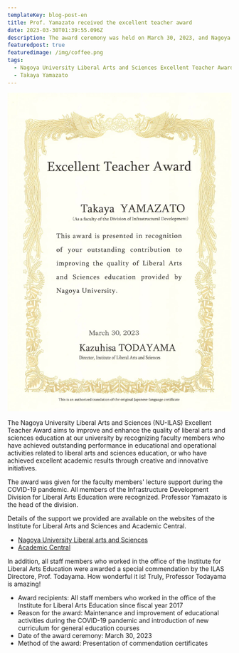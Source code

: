 ```yaml
---
templateKey: blog-post-en
title: Prof. Yamazato received the excellent teacher award
date: 2023-03-30T01:39:55.096Z
description: The award ceremony was held on March 30, 2023, and Nagoya University Liberal Arts and Sciences Director, Prof. Todayama, presented the award certificate.
featuredpost: true
featuredimage: /img/coffee.png
tags:
  - Nagoya University Liberal Arts and Sciences Excellent Teacher Award
  - Takaya Yamazato
---
```


![Certificate](./20230330_2022-Excellent-Teacher-Award.webp)

The Nagoya University Liberal Arts and Sciences (NU-ILAS) Excellent Teacher Award aims to improve and enhance the quality of liberal arts and sciences education at our university by recognizing faculty members who have achieved outstanding performance in educational and operational activities related to liberal arts and sciences education, or who have achieved excellent academic results through creative and innovative initiatives.

The award was given for the faculty members' lecture support during the COVID-19 pandemic.
All members of the Infrastructure Development Division for Liberal Arts Education were recognized.
Professor Yamazato is the head of the division.

Details of the support we provided are available on the websites of the Institute for Liberal Arts and Sciences and Academic Central.

- [Nagoya University Liberal arts and Sciences](https://www.ilas.nagoya-u.ac.jp/en/covid-19.html)
- [Academic Central](https://ac.thers.ac.jp/tags/online-lecture/)

In addition, all staff members who worked in the office of the Institute for Liberal Arts Education were awarded a special commendation by the ILAS Directore, Prof. Todayama.
How wonderful it is! Truly, Professor Todayama is amazing!

- Award recipients: All staff members who worked in the office of the Institute for Liberal Arts Education since fiscal year 2017
- Reason for the award: Maintenance and improvement of educational activities during the COVID-19 pandemic and introduction of new curriculum for general education courses
- Date of the award ceremony: March 30, 2023
- Method of the award: Presentation of commendation certificates
